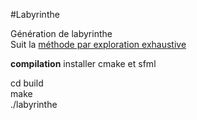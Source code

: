 #Labyrinthe

Génération de labyrinthe  
Suit la [méthode par exploration exhaustive](https://fr.wikipedia.org/wiki/Mod%C3%A9lisation_math%C3%A9matique_d%27un_labyrinthe#Exploration_exhaustive)

**compilation**
installer cmake et sfml  

cd build  
make  
./labyrinthe  
